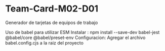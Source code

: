# Team-Card-M02-D01
Generador de tarjetas de equipos de trabajo


Uso de babel para utilizar ESM
Instalar :
npm install --save-dev babel-jest @babel/core @babel/preset-env
Configuracion:
Agregar el archivo babel.config.cjs a la raiz del proyecto